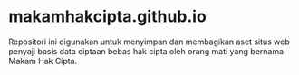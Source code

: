 # makamhakcipta.github.io
Repositori ini digunakan untuk menyimpan dan membagikan aset situs web penyaji basis data ciptaan bebas hak cipta oleh orang mati yang bernama Makam Hak Cipta.
